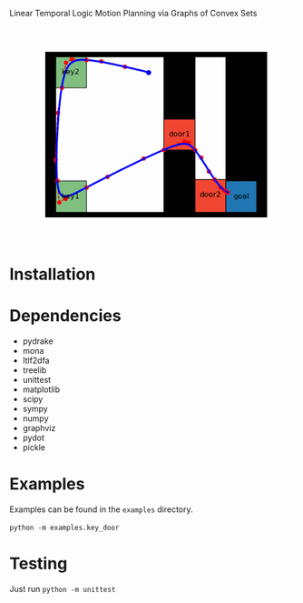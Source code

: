 Linear Temporal Logic Motion Planning via Graphs of Convex Sets

![](media/key_door.gif)

# Installation

# Dependencies
- pydrake
- mona
- ltlf2dfa
- treelib
- unittest
- matplotlib
- scipy
- sympy
- numpy
- graphviz
- pydot
- pickle

# Examples

Examples can be found in the `examples` directory.

`python -m examples.key_door`

# Testing

Just run `python -m unittest`

